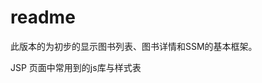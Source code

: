 # readme
此版本的为初步的显示图书列表、图书详情和SSM的基本框架。

JSP 页面中常用到的js库与样式表
<link href="https://cdn.bootcss.com/bootstrap/3.3.7/css/bootstrap.min.css" rel="stylesheet">
 <script src="https://code.jquery.com/jquery.js"></script>